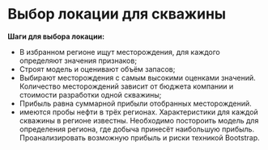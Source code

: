 # Выбор локации для скважины

**Шаги для выбора локации:**

- В избранном регионе ищут месторождения, для каждого определяют значения признаков;
- Строят модель и оценивают объём запасов;
- Выбирают месторождения с самым высокими оценками значений. Количество месторождений зависит от бюджета компании и стоимости разработки одной скважины;
- Прибыль равна суммарной прибыли отобранных месторождений.
- имеются пробы нефти в трёх регионах. Характеристики для каждой скважины в регионе известны. Необходимо постороить модель для определения региона, где добыча принесёт наибольшую прибыль. Проанализировать возможную прибыль и риски техникой Bootstrap.
